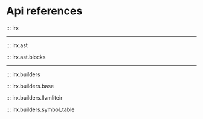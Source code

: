 # Api references

::: irx

---

::: irx.ast

::: irx.ast.blocks

---

::: irx.builders

::: irx.builders.base

::: irx.builders.llvmliteir

::: irx.builders.symbol_table
